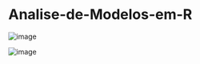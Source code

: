 # Analise-de-Modelos-em-R

![image](https://user-images.githubusercontent.com/68341068/156226723-61dece98-8b34-4f25-8fff-f73864ce14dc.png)



![image](https://user-images.githubusercontent.com/68341068/156226377-aa3150aa-6f6b-4757-b365-1798f62f714c.png)
